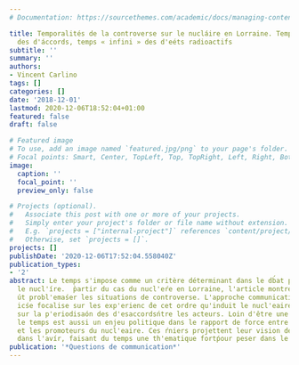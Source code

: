 ```yaml
---
# Documentation: https://sourcethemes.com/academic/docs/managing-content/

title: Temporalités de la controverse sur le nucláire en Lorraine. Temps « long »
  des d'áccords, temps « infini » des d'eéts radioactifs
subtitle: ''
summary: ''
authors:
- Vincent Carlino
tags: []
categories: []
date: '2018-12-01'
lastmod: 2020-12-06T18:52:04+01:00
featured: false
draft: false

# Featured image
# To use, add an image named `featured.jpg/png` to your page's folder.
# Focal points: Smart, Center, TopLeft, Top, TopRight, Left, Right, BottomLeft, Bottom, BottomRight.
image:
  caption: ''
  focal_point: ''
  preview_only: false

# Projects (optional).
#   Associate this post with one or more of your projects.
#   Simply enter your project's folder or file name without extension.
#   E.g. `projects = ["internal-project"]` references `content/project/deep-learning/index.md`.
#   Otherwise, set `projects = []`.
projects: []
publishDate: '2020-12-06T17:52:04.558040Z'
publication_types:
- '2'
abstract: Le temps s'impose comme un critère déterminant dans le db́at public sur
  le nucl'íre.  ̀partir du cas du nucl'eŕe en Lorraine, l'article montre que la temporalit'e
  út probl'emaśer les situations de controverse. L'approche communicationnelle d'evelṕ'ee
  icśe focalise sur les exp'erienc ́de cet ordre qu'induit le nucl'eaire, ńsi que
  sur la p'eriodisaón des d'esaccordsńtre les acteurs. Loin d'être une donn'ee abstrai,́
  le temps est aussi un enjeu politique dans le rapport de force entre les opposants
  et les promoteurs du nucl'eaire. Ces ŕniers projettent leur vision des projets contest'es
  dans l'avír, faisant du temps une th'ematique fortṕour peser dans le d'ebat public.
publication: '*Questions de communication*'
---
```

